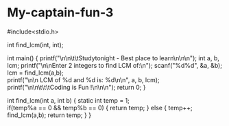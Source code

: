# My-captain-fun-3
#include<stdio.h>

int find_lcm(int, int); 

int main()
{
    printf("\n\n\t\tStudytonight - Best place to learn\n\n\n");
    int a, b, lcm;
    printf("\n\nEnter 2 integers to find LCM of:\n");
    scanf("%d%d", &a, &b);
    lcm = find_lcm(a,b);  
    printf("\n\n LCM of %d and %d is: %d\n\n", a, b, lcm);
    printf("\n\n\t\t\tCoding is Fun !\n\n\n");
    return 0;
}

int find_lcm(int a, int b)
{
    static int temp = 1;    
    if(temp%a == 0 && temp%b == 0)
    {
        return temp;
    }
    else
    {
        temp++;
        find_lcm(a,b);
        return temp;
    }
}
